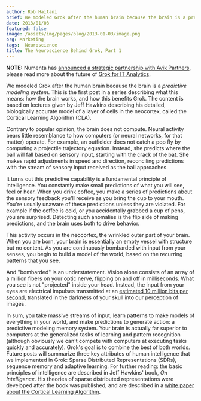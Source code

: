 ```yaml
---
author: Rob Haitani
brief: We modeled Grok after the human brain because the brain is a predictive modeling system.  This is the first post in a series describing what this
date: 2013/01/03
featured: false
image: /assets/img/pages/blog/2013-01-03/image.png
org: Marketing
tags:  Neuroscience
title: The Neuroscience Behind Grok, Part 1
---
```


**NOTE:** Numenta has [announced a strategic partnership with Avik Partners](/press/numenta-announces-licensing-of-grok-for-it-to-avik-partners.html),
please read more about the future of
[Grok for IT Analytics](http://grokstream.com).

We modeled Grok after the human brain because the brain is a *predictive
modeling system*.  This is the first post in a series describing what this
means: how the brain works, and how this benefits Grok.  The content is based on
lectures given by Jeff Hawkins describing his detailed, biologically accurate
model of a layer of cells in the neocortex, called the Cortical Learning
Algorithm (CLA).

Contrary to popular opinion, the brain does not compute.  Neural activity bears
little resemblance to how computers (or neural networks, for that matter)
operate.  For example, an outfielder does not catch a pop fly by computing a
projectile trajectory equation. Instead, she predicts where the ball will fall
based on sensory input, starting with the crack of the bat. She makes rapid
adjustments in speed and direction, reconciling predictions with the stream of
sensory input received as the ball approaches.

It turns out this predictive capability is a fundamental principle of
intelligence.  You constantly make small predictions of what you will see, feel
or hear. When you drink coffee, you make a series of predictions about the
sensory feedback you'll receive as you bring the cup to your mouth.  You're
usually unaware of these predictions unless they are violated.  For example if
the coffee is cold, or you accidentally grabbed a cup of pens, you are
surprised.  Detecting such anomalies is the flip side of making predictions, and
the brain uses both to drive behavior.

This activity occurs in the neocortex, the wrinkled outer part of your brain.
When you are born, your brain is essentially an empty vessel with structure but
no content.  As you are continuously bombarded with input from your senses, you
begin to build a model of the world, based on the recurring patterns that you
see.

And "bombarded" is an understatement.  Vision alone consists of an array of a
million fibers on your optic nerve, flipping on and off in milliseconds. What
you see is not "projected" inside your head.  Instead, the input from your eyes
are electrical impulses transmitted at an
[estimated 10 million bits per second](http://www.uphs.upenn.edu/news/News_Releases/jul06/retinput.htm),
translated in the darkness of your skull into our perception of images.

In sum, you take massive streams of input, learn patterns to make models of
everything in your world, and make predictions to generate action: a predictive
modeling memory system. Your brain is actually far superior to computers at the
generalized tasks of learning and pattern recognition (although obviously we
can't compete with computers at executing tasks quickly and accurately).  Grok's
goal is to combine the best of both worlds.  Future posts will summarize three
key attributes of human intelligence that we implemented in Grok: Sparse
Distributed Representations (SDRs), sequence memory and adaptive learning. For
further reading: the basic principles of intelligence are described in Jeff
Hawkins' book, *On Intelligence*. His theories of sparse distributed
representations were developed after the book was published, and are described
in a
[white paper about the Cortical Learning Algorithm](http://numenta.org/cla-white-paper.html).
